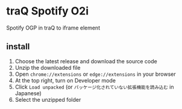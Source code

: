 # traQ Spotify O2i
Spotify OGP in traQ to iframe element
## install
1. Choose the latest release and download the source code
2. Unzip the downloaded file
3. Open `chrome://extensions` or `edge://extensions` in your browser
4. At the top right, turn on Developer mode
5. Click `Load unpacked` (or `パッケージ化されていない拡張機能を読み込む` in Japanese)
6. Select the unzipped folder
